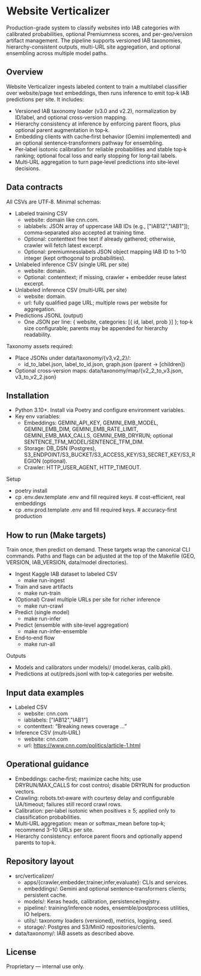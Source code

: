 # Website Verticalizer

Production-grade system to classify websites into IAB categories with calibrated probabilities, optional Premiumness scores, and per-geo/version artifact management. The pipeline supports versioned IAB taxonomies, hierarchy-consistent outputs, multi-URL site aggregation, and optional ensembling across multiple model paths.

## Overview

Website Verticalizer ingests labeled content to train a multilabel classifier over website/page text embeddings, then runs inference to emit top‑k IAB predictions per site. It includes:
- Versioned IAB taxonomy loader (v3.0 and v2.2), normalization by ID/label, and optional cross‑version mapping.
- Hierarchy consistency at inference by enforcing parent floors, plus optional parent augmentation in top‑k.
- Embedding clients with cache‑first behavior (Gemini implemented) and an optional sentence‑transformers pathway for ensembling.
- Per‑label isotonic calibration for reliable probabilities and stable top‑k ranking; optional focal loss and early stopping for long‑tail labels.
- Multi‑URL aggregation to turn page‑level predictions into site‑level decisions.

## Data contracts

All CSVs are UTF‑8. Minimal schemas:
- Labeled training CSV
  - website: domain like cnn.com.
  - iablabels: JSON array of uppercase IAB IDs (e.g., ["IAB12","IAB1"]); comma‑separated also accepted at training time.
  - Optional: contenttext free text if already gathered; otherwise, crawler will fetch latest excerpt.
  - Optional: premiumnesslabels JSON object mapping IAB ID to 1–10 integer (kept orthogonal to probabilities).
- Unlabeled inference CSV (single URL per site)
  - website: domain.
  - Optional: contenttext; if missing, crawler + embedder reuse latest excerpt.
- Unlabeled inference CSV (multi‑URL per site)
  - website: domain.
  - url: fully qualified page URL; multiple rows per website for aggregation.
- Predictions JSONL (output)
  - One JSON per line: { website, categories: [{ id, label, prob }] }; top‑k size configurable; parents may be appended for hierarchy readability.

Taxonomy assets required:
- Place JSONs under data/taxonomy/{v3,v2_2}/:
  - id_to_label.json, label_to_id.json, graph.json (parent -> [children])
- Optional cross‑version maps: data/taxonomy/map/{v2_2_to_v3.json, v3_to_v2_2.json}

## Installation

- Python 3.10+. Install via Poetry and configure environment variables.
- Key env variables:
  - Embeddings: GEMINI_API_KEY, GEMINI_EMB_MODEL, GEMINI_EMB_DIM, GEMINI_EMB_RATE_LIMIT, GEMINI_EMB_MAX_CALLS, GEMINI_EMB_DRYRUN; optional SENTENCE_TFM_MODEL/SENTENCE_TFM_DIM.
  - Storage: DB_DSN (Postgres), S3_ENDPOINT/S3_BUCKET/S3_ACCESS_KEY/S3_SECRET_KEY/S3_REGION (optional).
  - Crawler: HTTP_USER_AGENT, HTTP_TIMEOUT.

Setup
- poetry install
- cp .env.dev.template .env and fill required keys. # cost-efficient, real embeddings
- cp .env.prod.template .env and fill required keys. # accuracy-first production

## How to run (Make targets)

Train once, then predict on demand. These targets wrap the canonical CLI commands. Paths and flags can be adjusted at the top of the Makefile (GEO, VERSION, IAB_VERSION, data/model directories).

- Ingest Kaggle IAB dataset to labeled CSV
  - make run-ingest
- Train and save artifacts
  - make run-train
- (Optional) Crawl multiple URLs per site for richer inference
  - make run-crawl
- Predict (single model)
  - make run-infer
- Predict (ensemble with site‑level aggregation)
  - make run-infer-ensemble
- End‑to‑end flow
  - make run-all

Outputs
- Models and calibrators under models/<GEO>/<VERSION> (model.keras, calib.pkl).
- Predictions at out/preds.jsonl with top‑k categories per website.

## Input data examples

- Labeled CSV
  - website: cnn.com
  - iablabels: ["IAB12","IAB1"]
  - contenttext: “Breaking news coverage …”
- Inference CSV (multi‑URL)
  - website: cnn.com
  - url: https://www.cnn.com/politics/article-1.html

## Operational guidance

- Embeddings: cache‑first; maximize cache hits; use DRYRUN/MAX_CALLS for cost control; disable DRYRUN for production vectors.
- Crawling: robots.txt‑aware with courtesy delay and configurable UA/timeout; failures still record crawl rows.
- Calibration: per‑label isotonic when positives ≥ 5; applied only to classification probabilities.
- Multi‑URL aggregation: mean or softmax_mean before top‑k; recommend 3–10 URLs per site.
- Hierarchy consistency: enforce parent floors and optionally append parents to top‑k.

## Repository layout

- src/verticalizer/
  - apps/{crawler,embedder,trainer,infer,evaluate}: CLIs and services.
  - embeddings/: Gemini and optional sentence‑transformers clients; persistent cache.
  - models/: Keras heads, calibration, persistence/registry.
  - pipeline/: training/inference nodes, ensemble/postprocess utilities, IO helpers.
  - utils/: taxonomy loaders (versioned), metrics, logging, seed.
  - storage/: Postgres and S3/MinIO repositories/clients.
- data/taxonomy/: IAB assets as described above.

## License

Proprietary — internal use only.

